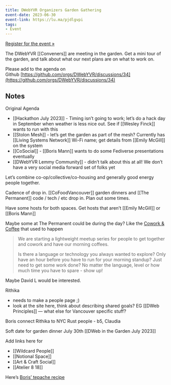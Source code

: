 ```yaml
---
title: DWebYVR Organizers Garden Gathering
event-date: 2023-06-30
event-link: https://lu.ma/pjdlgvpi
tags:
- Event
---
```


[Register for the event »](https://lu.ma/pjdlgvpi)

​The DWebYVR [[Conveners]] are meeting in the garden. Get a mini tour of the garden, and talk about what our next plans are on what to work on.

​Please add to the agenda on Github [https://github.com/orgs/DWebYVR/discussions/34](https://github.com/orgs/DWebYVR/discussions/34)

## Notes

Original Agenda

- [[Hackathon July 2023]] - Timing isn’t going to work; let’s do a hack day in September when weather is less nice out. See if [[Wesley Finck]] wants to run with this
- [[Stolon Mesh]] - let’s get the garden as part of the mesh? Currently has [[Living Systems Network]] Wi-Fi name; get details from [[Emily McGill]] on the system
- [[CoSocial]] - [[Boris Mann]] wants to do some Fediverse presentations eventually 
- [[DWebYVR Lemmy Community]] - didn’t talk about this at all! We don’t have a very social media forward set of folks yet

Let’s combine co-op/collective/co-housing and generally good energy people together. 

Cadence of drop in. [[CoFoodVancouver]] garden dinners and [[The Permanent]] code / tech / etc drop in. Plan out some times. 

Have some hosts for both spaces. Get hosts that aren’t [[Emily McGill]] or [[Boris Mann]] 

Maybe some at The Permanent could be during the day? Like the [Cowork & Coffee](https://www.meetup.com/codecoffeeyvr/events/fkjfnrybcfbgb/) that used to happen

> We are starting a lightweight meetup series for people to get together and cowork and have our morning coffees.
> 
> Is there a language or technology you always wanted to explore? Only have an hour before you have to run for your morning standup? Just need to get some work done? No matter the language, level or how much time you have to spare - show up!

Maybe David L would be interested. 

Rithika
- needs to make a people page ;)
- look at the site here, think about describing shared goals? EG [[DWeb Principles]] — what else for Vancouver specific stuff? 

Boris connect Rithika to NYC Rust people - b5, Claudia

Soft date for garden dinner July 30th [[DWeb in the Garden July 2023]]

Add links here for
* [[Wildcard People]]
* [[Notional Space]]
* [[Art & Craft Social]]
* [[Atelier 8 18]]

Here’s [Boris’ tepache recipe](https://foodwiki.bmann.ca/tepache.html)


